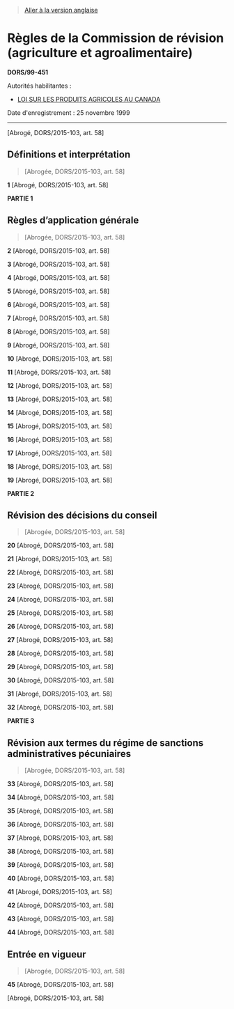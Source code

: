 > [Aller à la version anglaise](/en/Regulations/Statutory%20Orders%20and%20Regulations/99/451.md)

# Règles de la Commission de révision (agriculture et agroalimentaire)

**DORS/99-451**

Autorités habilitantes : 
- [LOI SUR LES PRODUITS AGRICOLES AU CANADA](/fr/Lois/Lois%20du%20Canada/1985/ch.%2020%20(4e%20suppl.).md)

Date d'enregistrement : 25 novembre 1999

----------


[Abrogé, DORS/2015-103, art. 58]



## Définitions et interprétation
> [Abrogée, DORS/2015-103, art. 58]



**1** [Abrogé, DORS/2015-103, art. 58]




**PARTIE 1** 
## Règles d’application générale
> [Abrogée, DORS/2015-103, art. 58]



**2** [Abrogé, DORS/2015-103, art. 58]



**3** [Abrogé, DORS/2015-103, art. 58]



**4** [Abrogé, DORS/2015-103, art. 58]



**5** [Abrogé, DORS/2015-103, art. 58]



**6** [Abrogé, DORS/2015-103, art. 58]



**7** [Abrogé, DORS/2015-103, art. 58]



**8** [Abrogé, DORS/2015-103, art. 58]



**9** [Abrogé, DORS/2015-103, art. 58]



**10** [Abrogé, DORS/2015-103, art. 58]



**11** [Abrogé, DORS/2015-103, art. 58]



**12** [Abrogé, DORS/2015-103, art. 58]



**13** [Abrogé, DORS/2015-103, art. 58]



**14** [Abrogé, DORS/2015-103, art. 58]



**15** [Abrogé, DORS/2015-103, art. 58]



**16** [Abrogé, DORS/2015-103, art. 58]



**17** [Abrogé, DORS/2015-103, art. 58]



**18** [Abrogé, DORS/2015-103, art. 58]



**19** [Abrogé, DORS/2015-103, art. 58]




**PARTIE 2** 
## Révision des décisions du conseil
> [Abrogée, DORS/2015-103, art. 58]



**20** [Abrogé, DORS/2015-103, art. 58]



**21** [Abrogé, DORS/2015-103, art. 58]



**22** [Abrogé, DORS/2015-103, art. 58]



**23** [Abrogé, DORS/2015-103, art. 58]



**24** [Abrogé, DORS/2015-103, art. 58]



**25** [Abrogé, DORS/2015-103, art. 58]



**26** [Abrogé, DORS/2015-103, art. 58]



**27** [Abrogé, DORS/2015-103, art. 58]



**28** [Abrogé, DORS/2015-103, art. 58]



**29** [Abrogé, DORS/2015-103, art. 58]



**30** [Abrogé, DORS/2015-103, art. 58]



**31** [Abrogé, DORS/2015-103, art. 58]



**32** [Abrogé, DORS/2015-103, art. 58]




**PARTIE 3** 
## Révision aux termes du régime de sanctions administratives pécuniaires
> [Abrogée, DORS/2015-103, art. 58]



**33** [Abrogé, DORS/2015-103, art. 58]



**34** [Abrogé, DORS/2015-103, art. 58]



**35** [Abrogé, DORS/2015-103, art. 58]



**36** [Abrogé, DORS/2015-103, art. 58]



**37** [Abrogé, DORS/2015-103, art. 58]



**38** [Abrogé, DORS/2015-103, art. 58]



**39** [Abrogé, DORS/2015-103, art. 58]



**40** [Abrogé, DORS/2015-103, art. 58]



**41** [Abrogé, DORS/2015-103, art. 58]



**42** [Abrogé, DORS/2015-103, art. 58]



**43** [Abrogé, DORS/2015-103, art. 58]



**44** [Abrogé, DORS/2015-103, art. 58]




## Entrée en vigueur
> [Abrogée, DORS/2015-103, art. 58]



**45** [Abrogé, DORS/2015-103, art. 58]


[Abrogé, DORS/2015-103, art. 58]


